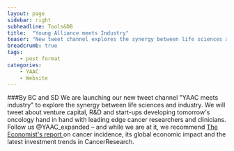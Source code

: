 ```yaml
---
layout: page
sidebar: right
subheadline: Tools&DB
title:  "Young Alliance meets Industry"
teaser: "New tweet channel explores the synergy between life sciences and industry"
breadcrumb: true
tags:
    - post format
categories:
    - YAAC
    - Website
---
```

###By BC and SD
We are launching our new tweet channel "YAAC meets industry" to explore the synergy between life sciences and industry. We will tweet about venture capital, R&D and start-ups developing tomorrow's oncology hand in hand with leading edge cancer researchers and clinicians. Follow us @YAAC_expanded – and while we are at it, we recommend <a href="https://https://www.economist.com/news/finance-and-economics/21736176-progress-developing-treatments-makes-oncology-research-favourite" target="_blank">The Economist's report </a>on cancer incidence, its global economic impact and the latest investment trends in CancerResearch. 


